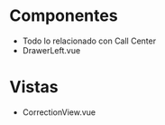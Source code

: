 # Componentes
- Todo lo relacionado con Call Center
- DrawerLeft.vue

# Vistas
- CorrectionView.vue
